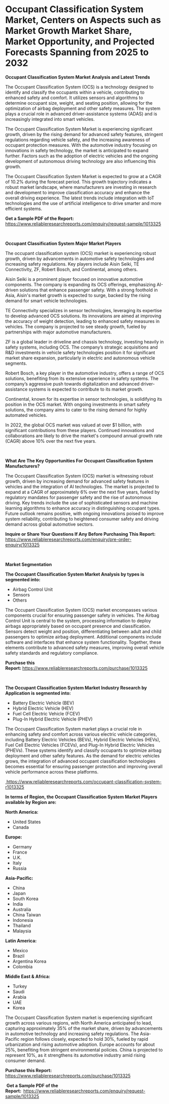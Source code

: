 <p><h1>Occupant Classification System Market, Centers on Aspects such as Market Growth Market Share, Market Opportunity, and Projected Forecasts Spanning from 2025 to 2032</h1></p><p><strong>Occupant Classification System Market Analysis and Latest Trends</strong></p>
<p><p>The Occupant Classification System (OCS) is a technology designed to identify and classify the occupants within a vehicle, contributing to enhanced safety and comfort. It utilizes sensors and algorithms to determine occupant size, weight, and seating position, allowing for the optimization of airbag deployment and other safety measures. The system plays a crucial role in advanced driver-assistance systems (ADAS) and is increasingly integrated into smart vehicles.</p><p>The Occupant Classification System Market is experiencing significant growth, driven by the rising demand for advanced safety features, stringent regulations regarding vehicle safety, and the increasing awareness of occupant protection measures. With the automotive industry focusing on innovations in safety technology, the market is anticipated to expand further. Factors such as the adoption of electric vehicles and the ongoing development of autonomous driving technology are also influencing this growth.</p><p>The Occupant Classification System Market is expected to grow at a CAGR of 10.2% during the forecast period. This growth trajectory indicates a robust market landscape, where manufacturers are investing in research and development to improve classification accuracy and enhance the overall driving experience. The latest trends include integration with IoT technologies and the use of artificial intelligence to drive smarter and more efficient systems.</p></p>
<p><strong>Get a Sample PDF of the Report:&nbsp;</strong> <a href="https://www.reliableresearchreports.com/enquiry/request-sample/1013325?utm_campaign=3327&utm_medium=2&utm_source=Github&utm_content=ia&utm_term=17042025&utm_id=occupant-classification-system">https://www.reliableresearchreports.com/enquiry/request-sample/1013325</a></p>
<p>&nbsp;</p>
<p><strong>Occupant Classification System Major Market Players</strong></p>
<p><p>The occupant classification system (OCS) market is experiencing robust growth, driven by advancements in automotive safety technologies and increasing safety regulations. Key players include Aisin Seiki, TE Connectivity, ZF, Robert Bosch, and Continental, among others.</p><p>Aisin Seiki is a prominent player focused on innovative automotive components. The company is expanding its OCS offerings, emphasizing AI-driven solutions that enhance passenger safety. With a strong foothold in Asia, Aisin's market growth is expected to surge, backed by the rising demand for smart vehicle technologies.</p><p>TE Connectivity specializes in sensor technologies, leveraging its expertise to develop advanced OCS solutions. Its innovations are aimed at improving the accuracy of weight detection, leading to enhanced safety measures in vehicles. The company is projected to see steady growth, fueled by partnerships with major automotive manufacturers.</p><p>ZF is a global leader in driveline and chassis technology, investing heavily in safety systems, including OCS. The company’s strategic acquisitions and R&D investments in vehicle safety technologies position it for significant market share expansion, particularly in electric and autonomous vehicle segments.</p><p>Robert Bosch, a key player in the automotive industry, offers a range of OCS solutions, benefiting from its extensive experience in safety systems. The company’s aggressive push towards digitalization and advanced driver-assistance systems is expected to contribute to its market growth.</p><p>Continental, known for its expertise in sensor technologies, is solidifying its position in the OCS market. With ongoing investments in smart safety solutions, the company aims to cater to the rising demand for highly automated vehicles.</p><p>In 2022, the global OCS market was valued at over $1 billion, with significant contributions from these players. Continued innovations and collaborations are likely to drive the market's compound annual growth rate (CAGR) above 10% over the next five years.</p></p>
<p>&nbsp;</p>
<p><strong>What Are The Key Opportunities For Occupant Classification System Manufacturers?</strong></p>
<p><p>The Occupant Classification System (OCS) market is witnessing robust growth, driven by increasing demand for advanced safety features in vehicles and the integration of AI technologies. The market is projected to expand at a CAGR of approximately 6% over the next five years, fueled by regulatory mandates for passenger safety and the rise of autonomous driving. Key trends include the use of sophisticated sensors and machine learning algorithms to enhance accuracy in distinguishing occupant types. Future outlook remains positive, with ongoing innovations poised to improve system reliability, contributing to heightened consumer safety and driving demand across global automotive sectors.</p></p>
<p><strong>Inquire or Share Your Questions If Any Before Purchasing This Report:</strong> <a href="https://www.reliableresearchreports.com/enquiry/pre-order-enquiry/1013325?utm_campaign=3327&utm_medium=2&utm_source=Github&utm_content=ia&utm_term=17042025&utm_id=occupant-classification-system">https://www.reliableresearchreports.com/enquiry/pre-order-enquiry/1013325</a></p>
<p>&nbsp;</p>
<p><strong>Market Segmentation</strong></p>
<p><strong>The Occupant Classification System Market Analysis by types is segmented into:</strong></p>
<p><ul><li>Airbag Control Unit</li><li>Sensors</li><li>Others</li></ul></p>
<p><p>The Occupant Classification System (OCS) market encompasses various components crucial for ensuring passenger safety in vehicles. The Airbag Control Unit is central to the system, processing information to deploy airbags appropriately based on occupant presence and classification. Sensors detect weight and position, differentiating between adult and child passengers to optimize airbag deployment. Additional components include software and interfaces that enhance system functionality. Together, these elements contribute to advanced safety measures, improving overall vehicle safety standards and regulatory compliance.</p></p>
<p><strong>Purchase this Report:&nbsp;</strong><a href="https://www.reliableresearchreports.com/purchase/1013325?utm_campaign=3327&utm_medium=2&utm_source=Github&utm_content=ia&utm_term=17042025&utm_id=occupant-classification-system">https://www.reliableresearchreports.com/purchase/1013325</a></p>
<p>&nbsp;</p>
<p><strong>The Occupant Classification System Market Industry Research by Application is segmented into:</strong></p>
<p><ul><li>Battery Electric Vehicle (BEV)</li><li>Hybrid Electric Vehicle (HEV)</li><li>Fuel Cell Electric Vehicle (FCEV)</li><li>Plug-In Hybrid Electric Vehicle (PHEV)</li></ul></p>
<p><p>The Occupant Classification System market plays a crucial role in enhancing safety and comfort across various electric vehicle categories, including Battery Electric Vehicles (BEVs), Hybrid Electric Vehicles (HEVs), Fuel Cell Electric Vehicles (FCEVs), and Plug-In Hybrid Electric Vehicles (PHEVs). These systems identify and classify occupants to optimize airbag deployment and other safety features. As the demand for electric vehicles grows, the integration of advanced occupant classification technologies becomes essential for ensuring passenger protection and improving overall vehicle performance across these platforms.</p></p>
<p><a href="https://www.reliableresearchreports.com/occupant-classification-system-r1013325?utm_campaign=3327&utm_medium=2&utm_source=Github&utm_content=ia&utm_term=17042025&utm_id=occupant-classification-system">&nbsp;https://www.reliableresearchreports.com/occupant-classification-system-r1013325</a></p>
<p><strong>In terms of Region, the Occupant Classification System Market Players available by Region are:</strong></p>
<p>
    <p> <strong> North America: </strong>
        <ul>
            <li>United States</li>
            <li>Canada</li>
        </ul>
        </p> 
    <p> <strong> Europe: </strong>
        <ul>
            <li>Germany</li>
            <li>France</li>
            <li>U.K.</li>
            <li>Italy</li>
            <li>Russia</li>
        </ul>
        </p> 
    <p> <strong> Asia-Pacific: </strong>
        <ul>
            <li>China</li>
            <li>Japan</li>
            <li>South Korea</li>
            <li>India</li>
            <li>Australia</li>
            <li>China Taiwan</li>
            <li>Indonesia</li>
            <li>Thailand</li>
            <li>Malaysia</li>
        </ul>
        </p> 
    <p> <strong> Latin America: </strong>
        <ul>
            <li>Mexico</li>
            <li>Brazil</li>
            <li>Argentina Korea</li>
            <li>Colombia</li>
        </ul>
        </p> 
    <p> <strong> Middle East & Africa: </strong>
        <ul>
            <li>Turkey</li>
            <li>Saudi</li>
            <li>Arabia</li>
            <li>UAE</li>
            <li>Korea</li>
        </ul>
    </p>
    </p>
<p><p>The Occupant Classification System market is experiencing significant growth across various regions, with North America anticipated to lead, capturing approximately 35% of the market share, driven by advancements in automotive technology and increasing safety regulations. The Asia-Pacific region follows closely, expected to hold 30%, fueled by rapid urbanization and rising automotive adoption. Europe accounts for about 25%, benefiting from stringent environmental policies. China is projected to represent 10%, as it strengthens its automotive industry amid rising consumer demand.</p></p>
<p><strong>Purchase this Report: </strong><a href="https://www.reliableresearchreports.com/purchase/1013325?utm_campaign=3327&utm_medium=2&utm_source=Github&utm_content=ia&utm_term=17042025&utm_id=occupant-classification-system">https://www.reliableresearchreports.com/purchase/1013325</a></p>
<p>&nbsp;<strong>Get a Sample PDF of the Report:&nbsp;&nbsp;</strong><a href="https://www.reliableresearchreports.com/enquiry/request-sample/1013325?utm_campaign=3327&utm_medium=2&utm_source=Github&utm_content=ia&utm_term=17042025&utm_id=occupant-classification-system">https://www.reliableresearchreports.com/enquiry/request-sample/1013325</a></p>
<p><strong></strong></p>
<p><p></p><p></p><p></p></p>